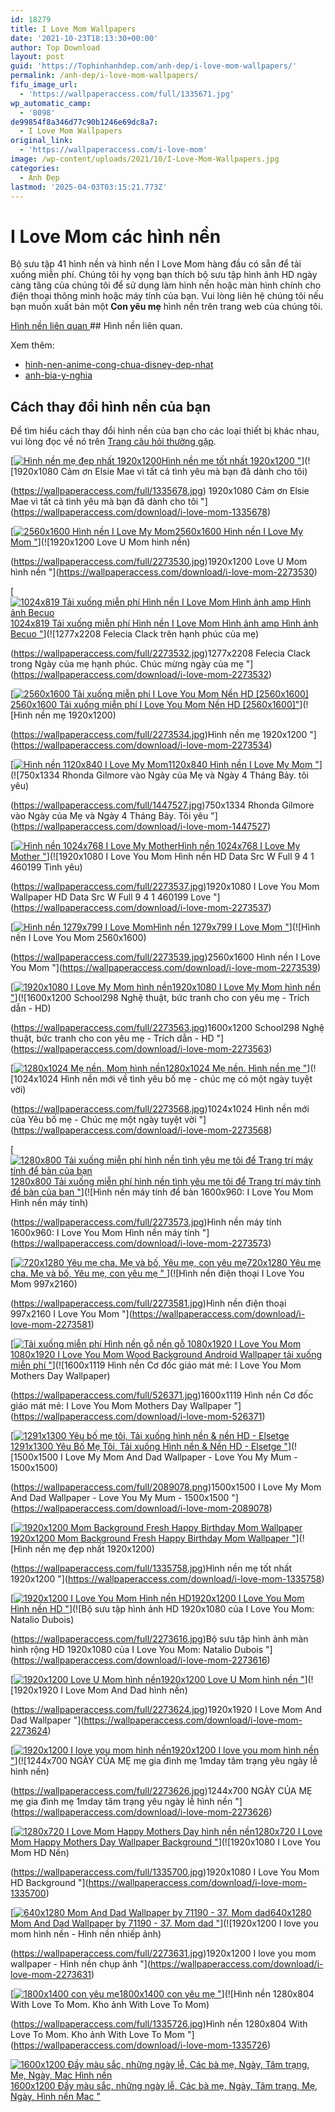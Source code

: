 ```yaml
---
id: 18279
title: I Love Mom Wallpapers
date: '2021-10-23T18:13:30+00:00'
author: Top Download
layout: post
guid: 'https://Tophinhanhdep.com/anh-dep/i-love-mom-wallpapers/'
permalink: /anh-dep/i-love-mom-wallpapers/
fifu_image_url:
  - 'https://wallpaperaccess.com/full/1335671.jpg'
wp_automatic_camp:
  - '8098'
de99854f8a346d77c90b1246e69dc8a7:
  - I Love Mom Wallpapers
original_link:
  - 'https://wallpaperaccess.com/i-love-mom'
image: /wp-content/uploads/2021/10/I-Love-Mom-Wallpapers.jpg
categories:
  - Ảnh Đẹp
lastmod: '2025-04-03T03:15:21.773Z'
---
```

# I Love Mom các hình nền

Bộ sưu tập 41 hình nền và hình nền I Love Mom hàng đầu có sẵn để tải xuống miễn phí. Chúng tôi hy vọng bạn thích bộ sưu tập hình ảnh HD ngày càng tăng của chúng tôi để sử dụng làm hình nền hoặc màn hình chính cho điện thoại thông minh hoặc máy tính của bạn. Vui lòng liên hệ chúng tôi nếu bạn muốn xuất bản một **Con yêu mẹ** hình nền trên trang web của chúng tôi.

[Hình nền liên quan ](#related) ## Hình nền liên quan.

   
 Xem thêm:

   
- [hinh-nen-anime-cong-chua-disney-dep-nhat](https://tophinhanhdep.com/anh-anime/hinh-nen-anime-cong-chua-disney-dep-nhat/)
- [anh-bia-y-nghia](https://tophinhanhdep.com/anh-bia/anh-bia-y-nghia/)

## Cách thay đổi hình nền của bạn

Để tìm hiểu cách thay đổi hình nền của bạn cho các loại thiết bị khác nhau, vui lòng đọc về nó trên [Trang câu hỏi thường gặp](https://tophinhanhdep.com/faq/).

  
[[![Hình nền mẹ đẹp nhất 1920x1200](https://wallpaperaccess.com/full/1335671.jpg)Hình nền mẹ tốt nhất 1920x1200 "](https://wallpaperaccess.com/download/i-love-mom-1335671)](![1920x1080 Cảm ơn Elsie Mae vì tất cả tình yêu mà bạn đã dành cho tôi)

(https://wallpaperaccess.com/full/1335678.jpg) 1920x1080 Cảm ơn Elsie Mae vì tất cả tình yêu mà bạn đã dành cho tôi "](https://wallpaperaccess.com/download/i-love-mom-1335678)

[[![2560x1600 Hình nền I Love My Mom](https://wallpaperaccess.com/full/1335683.jpg)2560x1600 Hình nền I Love My Mom "](https://wallpaperaccess.com/download/i-love-mom-1335683)](![1920x1200 Love U Mom hình nền)

(https://wallpaperaccess.com/full/2273530.jpg)1920x1200 Love U Mom hình nền "](https://wallpaperaccess.com/download/i-love-mom-2273530)

[[![1024x819 Tải xuống miễn phí Hình nền I Love Mom Hình ảnh amp Hình ảnh Becuo](https://wallpaperaccess.com/full/2273531.jpg)1024x819 Tải xuống miễn phí Hình nền I Love Mom Hình ảnh amp Hình ảnh Becuo "](https://wallpaperaccess.com/download/i-love-mom-2273531)](![1277x2208 Felecia Clack trên hạnh phúc của mẹ)

(https://wallpaperaccess.com/full/2273532.jpg)1277x2208 Felecia Clack trong Ngày của mẹ hạnh phúc. Chúc mừng ngày của mẹ "](https://wallpaperaccess.com/download/i-love-mom-2273532)

[[![2560x1600 Tải xuống miễn phí I Love You Mom Nền HD [2560x1600]](https://wallpaperaccess.com/full/2273533.jpg)2560x1600 Tải xuống miễn phí I Love You Mom Nền HD \[2560x1600\]"](https://wallpaperaccess.com/download/i-love-mom-2273533)](![Hình nền mẹ 1920x1200)

(https://wallpaperaccess.com/full/2273534.jpg)Hình nền mẹ 1920x1200 "](https://wallpaperaccess.com/download/i-love-mom-2273534)

[[![Hình nền 1120x840 I Love My Mom](https://wallpaperaccess.com/full/1335715.jpg)1120x840 Hình nền I Love My Mom "](https://wallpaperaccess.com/download/i-love-mom-1335715)](![750x1334 Rhonda Gilmore vào Ngày của Mẹ và Ngày 4 Tháng Bảy.  tôi yêu)

(https://wallpaperaccess.com/full/1447527.jpg)750x1334 Rhonda Gilmore vào Ngày của Mẹ và Ngày 4 Tháng Bảy. Tôi yêu "](https://wallpaperaccess.com/download/i-love-mom-1447527)

[[![Hình nền 1024x768 I Love My Mother](https://wallpaperaccess.com/full/2089066.jpg)Hình nền 1024x768 I Love My Mother "](https://wallpaperaccess.com/download/i-love-mom-2089066)](![1920x1080 I Love You Mom Hình nền HD Data Src W Full 9 4 1 460199 Tình yêu)

(https://wallpaperaccess.com/full/2273537.jpg)1920x1080 I Love You Mom Wallpaper HD Data Src W Full 9 4 1 460199 Love "](https://wallpaperaccess.com/download/i-love-mom-2273537)

[[![Hình nền 1279x799 I Love Mom](https://wallpaperaccess.com/full/2273538.jpg)Hình nền 1279x799 I Love Mom "](https://wallpaperaccess.com/download/i-love-mom-2273538)](![Hình nền I Love You Mom 2560x1600)

(https://wallpaperaccess.com/full/2273539.jpg)2560x1600 Hình nền I Love You Mom "](https://wallpaperaccess.com/download/i-love-mom-2273539)

[[![1920x1080 I Love My Mom hình nền](https://wallpaperaccess.com/full/2089076.jpg)1920x1080 I Love My Mom hình nền "](https://wallpaperaccess.com/download/i-love-mom-2089076)](![1600x1200 School298 Nghệ thuật, bức tranh cho con yêu mẹ - Trích dẫn - HD)

(https://wallpaperaccess.com/full/2273563.jpg)1600x1200 School298 Nghệ thuật, bức tranh cho con yêu mẹ - Trích dẫn - HD "](https://wallpaperaccess.com/download/i-love-mom-2273563)

[[![1280x1024 Mẹ nền.  Mom hình nền](https://wallpaperaccess.com/full/2089098.jpg)1280x1024 Mẹ nền. Hình nền mẹ "](https://wallpaperaccess.com/download/i-love-mom-2089098)](![1024x1024 Hình nền mới về tình yêu bố mẹ - chúc mẹ có một ngày tuyệt vời)

(https://wallpaperaccess.com/full/2273568.jpg)1024x1024 Hình nền mới của Yêu bố mẹ - Chúc mẹ một ngày tuyệt vời "](https://wallpaperaccess.com/download/i-love-mom-2273568)

[[![1280x800 Tải xuống miễn phí hình nền tình yêu mẹ tôi để Trang trí máy tính để bàn của bạn](https://wallpaperaccess.com/full/2273572.jpg)1280x800 Tải xuống miễn phí hình nền tình yêu mẹ tôi để Trang trí máy tính để bàn của bạn "](https://wallpaperaccess.com/download/i-love-mom-2273572)](![Hình nền máy tính để bàn 1600x960: I Love You Mom Hình nền máy tính)

(https://wallpaperaccess.com/full/2273573.jpg)Hình nền máy tính 1600x960: I Love You Mom Hình nền máy tính "](https://wallpaperaccess.com/download/i-love-mom-2273573)

[[![720x1280 Yêu mẹ cha.  Mẹ và bố, Yêu mẹ, con yêu mẹ](https://wallpaperaccess.com/full/2273580.jpg)720x1280 Yêu mẹ cha. Mẹ và bố, Yêu mẹ, con yêu mẹ " ](https://wallpaperaccess.com/download/i-love-mom-2273580)](![Hình nền điện thoại I Love You Mom 997x2160)

(https://wallpaperaccess.com/full/2273581.jpg)Hình nền điện thoại 997x2160 I Love You Mom "](https://wallpaperaccess.com/download/i-love-mom-2273581)

[[![Tải xuống miễn phí Hình nền gỗ nền gỗ 1080x1920 I Love You Mom](https://wallpaperaccess.com/full/2273582.jpg)1080x1920 I Love You Mom Wood Background Android Wallpaper tải xuống miễn phí "](https://wallpaperaccess.com/download/i-love-mom-2273582)](![1600x1119 Hình nền Cơ đốc giáo mát mẻ: I Love You Mom Mothers Day Wallpaper)

(https://wallpaperaccess.com/full/526371.jpg)1600x1119 Hình nền Cơ đốc giáo mát mẻ: I Love You Mom Mothers Day Wallpaper "](https://wallpaperaccess.com/download/i-love-mom-526371)

[[![1291x1300 Yêu bố mẹ tôi, Tải xuống hình nền & nền HD - Elsetge](https://wallpaperaccess.com/full/2089084.jpg)1291x1300 Yêu Bố Mẹ Tôi, Tải xuống Hình nền &amp; Nền HD - Elsetge "](https://wallpaperaccess.com/download/i-love-mom-2089084)](![1500x1500 I Love My Mom And Dad Wallpaper - Love You My Mum - 1500x1500)

(https://wallpaperaccess.com/full/2089078.png)1500x1500 I Love My Mom And Dad Wallpaper - Love You My Mum - 1500x1500 "](https://wallpaperaccess.com/download/i-love-mom-2089078)

[[![1920x1200 Mom Background Fresh Happy Birthday Mom Wallpaper](https://wallpaperaccess.com/full/2273588.jpg)1920x1200 Mom Background Fresh Happy Birthday Mom Wallpaper "](https://wallpaperaccess.com/download/i-love-mom-2273588)](![Hình nền mẹ đẹp nhất 1920x1200)

(https://wallpaperaccess.com/full/1335758.jpg)Hình nền mẹ tốt nhất 1920x1200 "](https://wallpaperaccess.com/download/i-love-mom-1335758)

[[![1920x1200 I Love You Mom Hình nền HD](https://wallpaperaccess.com/full/1335763.jpg)1920x1200 I Love You Mom Hình nền HD "](https://wallpaperaccess.com/download/i-love-mom-1335763)](![Bộ sưu tập hình ảnh HD 1920x1080 của I Love You Mom: Natalio Dubois)

(https://wallpaperaccess.com/full/2273616.jpg)Bộ sưu tập hình ảnh màn hình rộng HD 1920x1080 của I Love You Mom: Natalio Dubois "](https://wallpaperaccess.com/download/i-love-mom-2273616)

[[![1920x1200 Love U Mom hình nền](https://wallpaperaccess.com/full/2273617.jpg)1920x1200 Love U Mom hình nền "](https://wallpaperaccess.com/download/i-love-mom-2273617)](![1920x1920 I Love Mom And Dad hình nền)

(https://wallpaperaccess.com/full/2273624.jpg)1920x1920 I Love Mom And Dad Wallpaper "](https://wallpaperaccess.com/download/i-love-mom-2273624)

[[![1920x1200 I love you mom hình nền](https://wallpaperaccess.com/full/2273625.jpg)1920x1200 I love you mom hình nền "](https://wallpaperaccess.com/download/i-love-mom-2273625)](![1244x700 NGÀY CỦA MẸ mẹ gia đình mẹ 1mday tâm trạng yêu ngày lễ hình nền)

(https://wallpaperaccess.com/full/2273626.jpg)1244x700 NGÀY CỦA MẸ mẹ gia đình mẹ 1mday tâm trạng yêu ngày lễ hình nền "](https://wallpaperaccess.com/download/i-love-mom-2273626)

[[![1280x720 I Love Mom Happy Mothers Day hình nền nền](https://wallpaperaccess.com/full/1335734.jpg)1280x720 I Love Mom Happy Mothers Day Wallpaper Background "](https://wallpaperaccess.com/download/i-love-mom-1335734)](![1920x1080 I Love You Mom HD Nền)

(https://wallpaperaccess.com/full/1335700.jpg)1920x1080 I Love You Mom HD Background "](https://wallpaperaccess.com/download/i-love-mom-1335700)

[[![640x1280 Mom And Dad Wallpaper by 71190 - 37. Mom dad](https://wallpaperaccess.com/full/2089072.jpg)640x1280 Mom And Dad Wallpaper by 71190 - 37. Mom dad "](https://wallpaperaccess.com/download/i-love-mom-2089072)](![1920x1200 I love you mom hình nền - Hình nền nhiếp ảnh)

(https://wallpaperaccess.com/full/2273631.jpg)1920x1200 I love you mom wallpaper - Hình nền chụp ảnh "](https://wallpaperaccess.com/download/i-love-mom-2273631)

[[![1800x1400 con yêu mẹ](https://wallpaperaccess.com/full/2273648.jpg)1800x1400 con yêu mẹ "](https://wallpaperaccess.com/download/i-love-mom-2273648)](![Hình nền 1280x804 With Love To Mom.  Kho ảnh With Love To Mom)

(https://wallpaperaccess.com/full/1335726.jpg)Hình nền 1280x804 With Love To Mom. Kho ảnh With Love To Mom "](https://wallpaperaccess.com/download/i-love-mom-1335726)

[![1600x1200 Đầy màu sắc, những ngày lễ, Các bà mẹ, Ngày, Tâm trạng, Mẹ, Ngày, Mac Hình nền](https://wallpaperaccess.com/full/2273659.jpg)1600x1200 Đầy màu sắc, những ngày lễ, Các bà mẹ, Ngày, Tâm trạng, Mẹ, Ngày, Hình nền Mac "](https://wallpaperaccess.com/download/i-love-mom-2273659)
